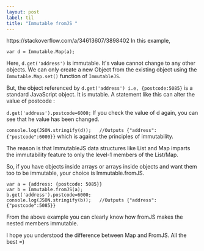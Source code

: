 ```yaml
---
layout: post
label: til
title: "Immutable fromJS "
---
```


<p>
  
</p>
https://stackoverflow.com/a/34613607/3898402
In this example,

```var a = {address: {postcode: 5085}}
var d = Immutable.Map(a);
```
Here, `d.get('address')` is immutable. It's value cannot change to any other objects. We can only create a new Object from the existing object using the `Immutable.Map.set()` function of `ImmutableJS`.

But, the object referenced by `d.get('address') i.e, {postcode:5085}` is a standard JavaScript object. It is mutable. A statement like this can alter the value of postcode :

```d.get('address').postcode=6000;```
If you check the value of d again, you can see that he value has been changed.

```console.log(JSON.stringify(d));   //Outputs {"address":{"postcode":6000}}```
which is against the principles of immutability.

The reason is that ImmutableJS data structures like List and Map imparts the immutability feature to only the level-1 members of the List/Map.

So, if you have objects inside arrays or arrays inside objects and want them too to be immutable, your choice is Immutable.fromJS.
```
var a = {address: {postcode: 5085}}
var b = Immutable.fromJS(a);
b.get('address').postcode=6000;
console.log(JSON.stringify(b));   //Outputs {"address":{"postcode":5085}}
```
From the above example you can clearly know how fromJS makes the nested members immutable.

I hope you understood the difference between Map and FromJS. All the best =)

